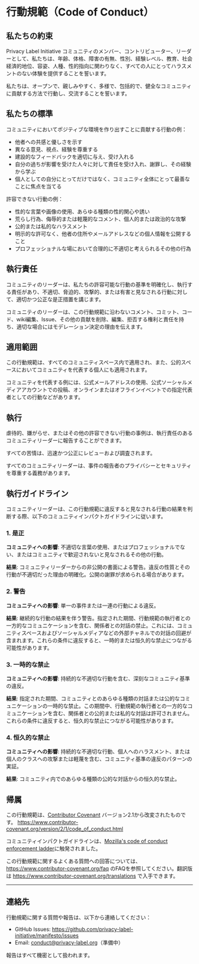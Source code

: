 # 行動規範（Code of Conduct）

## 私たちの約束

Privacy Label Initiative コミュニティのメンバー、コントリビューター、リーダーとして、私たちは、年齢、体格、障害の有無、性別、経験レベル、教育、社会経済的地位、容姿、人種、性的指向に関わりなく、すべての人にとってハラスメントのない体験を提供することを誓います。

私たちは、オープンで、親しみやすく、多様で、包括的で、健全なコミュニティに貢献する方法で行動し、交流することを誓います。

## 私たちの標準

コミュニティにおいてポジティブな環境を作り出すことに貢献する行動の例：

* 他者への共感と優しさを示す
* 異なる意見、視点、経験を尊重する
* 建設的なフィードバックを適切に与え、受け入れる
* 自分の過ちが影響を受けた人々に対して責任を受け入れ、謝罪し、その経験から学ぶ
* 個人としての自分にとってだけではなく、コミュニティ全体にとって最善なことに焦点を当てる

許容できない行動の例：

* 性的な言葉や画像の使用、あらゆる種類の性的関心や誘い
* 荒らし行為、侮辱的または軽蔑的なコメント、個人的または政治的な攻撃
* 公的または私的なハラスメント
* 明示的な許可なく、他者の住所やメールアドレスなどの個人情報を公開すること
* プロフェッショナルな場において合理的に不適切と考えられるその他の行為

## 執行責任

コミュニティのリーダーは、私たちの許容可能な行動の基準を明確化し、執行する責任があり、不適切、脅迫的、攻撃的、または有害と見なされる行動に対して、適切かつ公正な是正措置を講じます。

コミュニティのリーダーは、この行動規範に沿わないコメント、コミット、コード、wiki編集、Issue、その他の貢献を削除、編集、拒否する権利と責任を持ち、適切な場合にはモデレーション決定の理由を伝えます。

## 適用範囲

この行動規範は、すべてのコミュニティスペース内で適用され、また、公的スペースにおいてコミュニティを代表する個人にも適用されます。

コミュニティを代表する例には、公式メールアドレスの使用、公式ソーシャルメディアアカウントでの投稿、オンラインまたはオフラインイベントでの指定代表者としての行動などがあります。

## 執行

虐待的、嫌がらせ、またはその他の許容できない行動の事例は、執行責任のあるコミュニティリーダーに報告することができます。

すべての苦情は、迅速かつ公正にレビューおよび調査されます。

すべてのコミュニティリーダーは、事件の報告者のプライバシーとセキュリティを尊重する義務があります。

## 執行ガイドライン

コミュニティリーダーは、この行動規範に違反すると見なされる行動の結果を判断する際、以下のコミュニティインパクトガイドラインに従います。

### 1. 是正

**コミュニティへの影響**: 不適切な言葉の使用、またはプロフェッショナルでない、またはコミュニティで歓迎されないと見なされるその他の行動。

**結果**: コミュニティリーダーからの非公開の書面による警告。違反の性質とその行動が不適切だった理由の明確化。公開の謝罪が求められる場合があります。

### 2. 警告

**コミュニティへの影響**: 単一の事件または一連の行動による違反。

**結果**: 継続的な行動の結果を伴う警告。指定された期間、行動規範の執行者との一方的なコミュニケーションを含む、関係者との対話の禁止。これには、コミュニティスペースおよびソーシャルメディアなどの外部チャネルでの対話の回避が含まれます。これらの条件に違反すると、一時的または恒久的な禁止につながる可能性があります。

### 3. 一時的な禁止

**コミュニティへの影響**: 持続的な不適切な行動を含む、深刻なコミュニティ基準の違反。

**結果**: 指定された期間、コミュニティとのあらゆる種類の対話または公的なコミュニケーションの一時的な禁止。この期間中、行動規範の執行者との一方的なコミュニケーションを含む、関係者との公的または私的な対話は許可されません。これらの条件に違反すると、恒久的な禁止につながる可能性があります。

### 4. 恒久的な禁止

**コミュニティへの影響**: 持続的な不適切な行動、個人へのハラスメント、または個人のクラスへの攻撃または軽蔑を含む、コミュニティ基準の違反のパターンの実証。

**結果**: コミュニティ内でのあらゆる種類の公的な対話からの恒久的な禁止。

## 帰属

この行動規範は、[Contributor Covenant](https://www.contributor-covenant.org) バージョン2.1から改変されたものです。
https://www.contributor-covenant.org/version/2/1/code_of_conduct.html

コミュニティインパクトガイドラインは、[Mozilla's code of conduct enforcement ladder](https://github.com/mozilla/diversity)に触発されました。

この行動規範に関するよくある質問への回答については、
https://www.contributor-covenant.org/faq のFAQを参照してください。翻訳版は
https://www.contributor-covenant.org/translations で入手できます。

---

## 連絡先

行動規範に関する質問や報告は、以下から連絡してください：

- GitHub Issues: https://github.com/privacy-label-initiative/manifesto/issues
- Email: conduct@privacy-label.org（準備中）

報告はすべて機密として扱われます。
